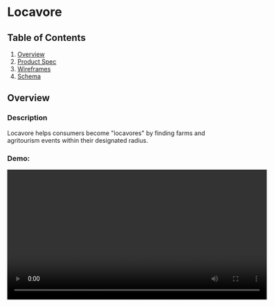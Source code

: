 # Locavore

## Table of Contents
1. [Overview](#Overview)
1. [Product Spec](#Product-Spec)
1. [Wireframes](#Wireframes)
2. [Schema](#Schema)

## Overview
### Description
Locavore helps consumers become "locavores" by finding farms and agritourism events within their designated radius.  

### Demo:
<video src="https://youtu.be/YMuW5qZYyV8" width=600 height>
### App Evaluation
- **Category:** Social
- **Mobile:** To me, this app would work best on mobile rather than web because of the value of push notifications and the many different audiences who can be reached. 
- **Story:** allow people to find local farms and have on farm experiences. 
- **Market:** There are many available markets: the definition of agritourism events is very broad, and can be anything from horseback riding lessons to wine tastings at vineyards to corn mazes to sunflower festivals to pick-your-own produce to concerts/performances. These events all attract a wide variety of people, from young couples to families to the elderly to gen z and millenials. Farms of all shapes and sizes create their own unique charm, and have the capability of capturing the attention of a diverse array of audiences. This is an untapped market because farms mostly operate on word of mouth and thus unless well acquainted with an area, it can be hard for consumers to even know that agritourism events like these are taking place.
- **Habit:** Users can always find new farms and events near them. They could also receive push notifications for events from liked farms, upcoming events they're attending, etc, to keep them engaged. Additionally, events could be added to their calendars.
- **Scope:** All communities can benefit from an app like this: city folk can find events in the nearby countryside, and those who own the farms and live in those communities will benefit from the tourism and spending.

## Product Spec

### Satisfying Project Requirements:

**Your app provides multiple opportunities for you to overcome difficult/ambiguous technical problems:**
* sorting algorithm for events.
* optimization of database & network requests.

**Your app interacts with a database (e.g. Parse)**
* Parse database

**Your app integrates with at least one SDK (e.g. Google Maps SDK, Facebook SDK) or API (that you didn’t learn about in CodePath) – free SDKs and APIs only**
* Google Maps
* Yelp

**You can log in/log out of your app as a user**
* Using Parse database

**You can sign up with a new user profile**
* Using Parse database

**Your app has multiple views**
* Many views.

**Your app uses at least one gesture (e.g. double tap to like, e.g. pinch to scale)**
* User can double tap to like an event. 

**Your app incorporates at least one external library to add visual polish**
* Glide, Lottie

**Your app uses at least one animation (e.g. fade in/out, e.g. animating a view growing and shrinking)**
* within map screen, the recyclerview scrolls to the farm clicked on, and animates when that profile is collapsed.

### 1. User Stories (Required and Optional)

**Required Must-have Stories (Completed)**

* use parse database for:
     * signup / login for farmers (includes farmers markets)
     * signup / login for "locavores"
* home page including: 
    * farmer profile scroll view (horizontal recycler view) at the top
    * deals/sales/upcoming events from local farms (vertical recycler view)
    * user can click on event to see detail view on modal overlay
    * search bar where user can search local farms / filter tags
* map where locavores can see farms in their area (using the google maps API)
    * horizontal recycler view of farm profiles at the bottom
    * this scrolls to a farm and displays larger details view when a farm is clicked on the map
    * in the opposite direction, as the recycler view is scrolled through, zooms to different farms on the map
    * users can tap to be brought to the farm's more detailed profile
* farm profile
   * header fragment including profile picture, background picture, name, description, tags. 
   * header fragment collapses with cool scrolling animation as the user scrolls down
   * farmer can edit their profile information
   * horizontal recyclerview of events
   * horizontal recyclerview of reviews taken from Yelp API
   * farmers can create new events--> complete with photos, times, dates, description.
* user profile 
   * logout button
   * user can follow farms
   * user can mark events as attended, liked, disliked.

**Ideas for Future Features**
*  user can post reviews on farm profile
*  user can place an order to the farmer based on current crops in stock via an orders screen
*  user can view a "learn" tab in which various agriculture definitions can be found
*  chat feature where user can ask the farm questions
*  events that the user signs up for can be added to their google calendar 
*  user profile:
    *  profile photo, name, settings, vertical recycler view of events (past + upcoming) that I've attended / will be attending
    *  user can swipe left to archive an event
* push notifications with events from favorited(followed) farms (or just events that user "may like"?)

### 2. Screen Archetypes

* signup/login screen
   * two paths: locavore and farmer/farmers' market
* "feed" screen
   * home page stories
* map screen
    * map stories
* farm profile screen
* user profile screen

### 3. Navigation

**Tab Navigation** (Tab to Screen)

* Home Tab (home screen)
* Map tab (map screen)
* Orders Tab (orders screen)
* User Profile Tab (farmer profile screen OR user profile screen)

**Flow Navigation** (Screen to Screen)

* Farmer Signup / login
   * signup: set up profile
   * map screen
* Consumer Signup / login
   * signup: set up profile
   * map screen

## Wireframes
![](feed_screen.jpeg)
![](map_screen.jpeg)
![](farm_profile.jpeg)
![](event_creation.jpeg)
![](user_profile.jpeg)

### [BONUS] Digital Wireframes & Mockups
<img src="https://i.imgur.com/8JAKTOv.jpg" width=600 height>
<img src="https://i.imgur.com/T3XRRgC.png" width=600 height>


### [BONUS] Interactive Prototype

## Schema 

### Models
Farmer User
| Property        | Type                                | Description                             |
|-----------------|-------------------------------------|-----------------------------------------|
| email           | String                              | Email address associated with the farm  |
| password        | String                              | Password for logging in                 |
| farmName        | String                              | Farm Name                               |
| location        | String                              | Farm Address                            |
| profilePhoto    | File                                | Profile picture                         |
| profileBackdrop | File                                | Background photo for profile header     |
| bio             | String                              | Brief description / bio of farm         |
| events          | Array of pointers to Event objects  | Events that this farm has posted        |
| reviews         | Array of pointers to Review objects | Reviews that this farm has received     |
| tags            | Array of Strings                    | Tags that are associated with this farm |
| farmersMarket?  | Boolean                             | True/false if this is a farmers' market |

Locavore User

| Property                 | Type                                   | Description                                                                       |
|--------------------------|----------------------------------------|-----------------------------------------------------------------------------------|
| email                    | String                                 | user email                                                                        |
| password                 | String                                 | user account password                                                             |
| profilePhoto             | File                                   | user profile picture                                                              |
| name                     | String                                 | user's first/last name                                                            |
| farmsFavorited           | Array of pointers to Farm User Objects | farms that this user has favorited                                                |
| events                   | Array of pointers to Event Objects     | events that this user has attended/will attend                                    |
| pushNotificationsEnabled | Boolean                                | whether the user can receive push notifications or not                            |
| radius                   | Integer                                | Radius in miles in which user considers farms within driving distance (aka local) |

Event 

| Property | Type             | Description                     |
|----------|------------------|---------------------------------|
| name     | String           | Name of the event               |
| farm     | Pointer to User  | Name of the farm                |
| tags     | Array of Strings | Tags associated with this event |
| location | String           | Location of this event          |
|          |                  |                                 |
|          |                  |                                 |
|          |                  |                                 |
|          |                  |                                 |
|          |                  |                                 |
|          |                  |                                 |
|          |                  |                                 |

Review
| Property | Type | Description |
|----------|------|-------------|
|          |      |             |
|          |      |             |
|          |      |             |
|          |      |             |
|          |      |             |
|          |      |             |
|          |      |             |
|          |      |             |
|          |      |             |
|          |      |             |
|          |      |             |


Example query:
    
    protected void queryEvents() {
        
    ParseQuery<Event> query = ParseQuery.getQuery(Event.class);    
    query.addDescendingOrder("distance");
        
    query.findInBackground(new FindCallback<Event>() {
            @Override
            public void done(List<Event> events, ParseException e) {
                if (e != null)
                {
                    Log.e(TAG, "Issue with getting events", e);
                }
                else
                {
                    for (Event event : events)
                    {
                        Log.i(TAG, "Event: " + event.getDescription() + ", farm: " + post.getFarm().getName());
                    }
                    allEvents.addAll(events);
                    adapter.notifyDataSetChanged(); // modify to make more accurate
                }
            }
        });
    }
    
### Networking
## Requests by Screen
- Feed Screen
    - (Read/GET) Query all events within range
    - (Read/GET) Query all farmer profiles within range
- Profile Screen
    - (Read/GET) Query this user's information from Parse
    - (Read/GET) Query this user's Yelp reviews if farmer.
- Map Screen
    - Google Maps API: https://developers.google.com/maps/documentation/android-sdk/utility
    - (READ/GET) Query all farmer profiles within range

- Yelp API: https://knowledge.yelp.com/
- Google Maps API: https://developers.google.com/maps/documentation/android-sdk/utility
- Parse Database: https://www.back4app.com/
